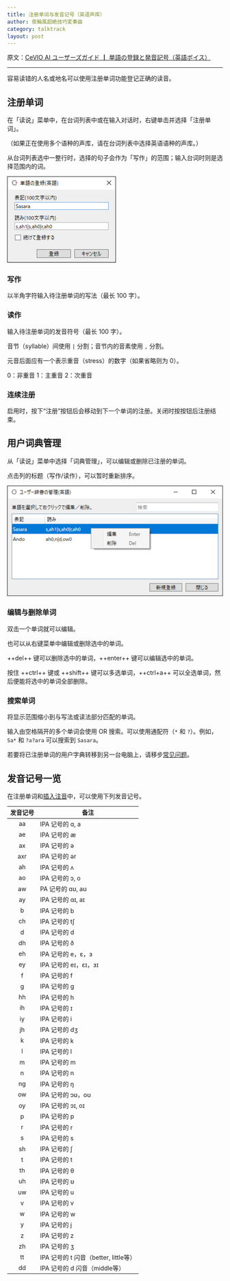```yaml
---
title: 注册单词与发音记号（英语声库）
author: 夜輪風超絶技巧変奏曲
category: talktrack
layout: post
---
```

原文：[CeVIO AI ユーザーズガイド ┃ 単語の登録と発音記号（英語ボイス）](https://cevio.jp/guide/cevio_ai/talktrack/talk_01_english/)

---
容易读错的人名或地名可以使用注册单词功能登记正确的读音。

## 注册单词

在「读说」菜单中，在台词列表中或在输入对话时，右键单击并选择「注册单词」。

（如果正在使用多个语种的声库，请在台词列表中选择英语语种的声库。）

从台词列表选中一整行时，选择的句子会作为「写作」的范围；输入台词时则是选择范围内的词。

![register word](images/3.10.1.png)

### 写作

以半角字符输入待注册单词的写法（最长 100 字）。

### 读作

输入待注册单词的发音符号（最长 100 字）。

音节（syllable）间使用 `|` 分割；音节内的音素使用 `,` 分割。

元音后面应有一个表示重音（stress）的数字（如果省略则为 0）。

0：非重音   1：主重音  2：次重音

### 连续注册

启用时，按下“注册”按钮后会移动到下一个单词的注册。关闭时按按钮后注册结束。

## 用户词典管理

从「读说」菜单中选择「词典管理」，可以编辑或删除已注册的单词。

点击列的标题（写作/读作），可以暂时重新排序。

![3.10.2](images/3.10.2.png)

### 编辑与删除单词

双击一个单词就可以编辑。

也可以从右键菜单中编辑或删除选中的单词。

++del++ 键可以删除选中的单词，++enter++ 键可以编辑选中的单词。

按住 ++ctrl++ 键或 ++shift++ 键可以多选单词，++ctrl+a++ 可以全选单词，然后便能将选中的单词全部删除。

### 搜索单词

将显示范围缩小到与写法或读法部分匹配的单词。

输入由空格隔开的多个单词会使用 OR 搜索。可以使用通配符（`*` 和 `?`）。例如，`Sa*` 和 `?a?ara` 可以搜索到 `Sasara`。

若要将已注册单词的用户字典转移到另一台电脑上，请移步[常见问题](../faq/faq.md)。

## 发音记号一览

在注册单词和[插入注音](talk_01.md#_2)中，可以使用下列发音记号。

| 发音记号 | 备注 |
| :---: | --- |
| aa | IPA 记号的 ɑ, a
| ae | IPA 记号的 æ
| ax | IPA 记号的 ə
| axr | IPA 记号的 ər
| ah | IPA 记号的 ʌ
| ao | IPA 记号的 ɔ, o
| aw | PA 记号的 ɑʊ, aʊ
| ay | IPA 记号的 ɑɪ, aɪ
| b | IPA 记号的 b
| ch | IPA 记号的 tʃ
| d | IPA 记号的 d
| dh | IPA 记号的 ð
| eh | IPA 记号的 e，ɛ，ɜ
| ey | IPA 记号的 eɪ，ɛɪ，ɜɪ
| f | IPA 记号的 f
| g | IPA 记号的 g
| hh | IPA 记号的 h
| ih | IPA 记号的 ɪ
| iy | IPA 记号的 i
| jh | IPA 记号的 dʒ
| k | IPA 记号的 k
| l | IPA 记号的 l
| m | IPA 记号的 m
| n | IPA 记号的 n
| ng | IPA 记号的 ŋ
| ow | IPA 记号的 ɔʊ，oʊ
| oy | IPA 记号的 ɔɪ, oɪ
| p | IPA 记号的 p
| r | IPA 记号的 r
| s | IPA 记号的 s
| sh | IPA 记号的 ʃ
| t | IPA 记号的 t
| th | IPA 记号的 θ
| uh | IPA 记号的 ʊ
| uw | IPA 记号的 u
| v | IPA 记号的 v
| w | IPA 记号的 w
| y | IPA 记号的 j
| z | IPA 记号的 z
| zh | IPA 记号的 ʒ
| tt | IPA 记号的 t 闪音（better, little等）
| dd | IPA 记号的 d 闪音（middle等）